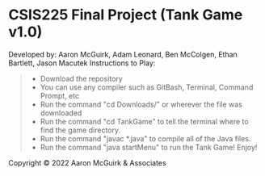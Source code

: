 # CSIS225 Final Project (Tank Game v1.0)
Developed by: Aaron McGuirk, Adam Leonard, Ben McColgen, Ethan Bartlett, Jason Macutek
Instructions to Play:
>* Download the repository
>* You can use any compiler such as GitBash, Terminal, Command Prompt, etc
>* Run the command "cd Downloads/" or wherever the file was downloaded
>* Run the command "cd TankGame" to tell the terminal where to find the game directory.
>* Run the command "javac *.java" to compile all of the Java files.
>* Run the command "java startMenu" to run the Tank Game! Enjoy!

Copyright © 2022 Aaron McGuirk & Associates

